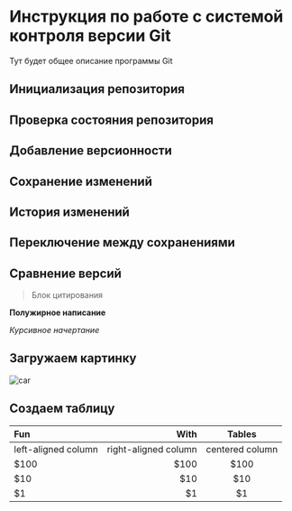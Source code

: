 # Инструкция по работе с системой контроля версии Git

Тут будет общее описание программы Git

## Инициализация репозитория

## Проверка состояния репозитория

## Добавление версионности

## Сохранение изменений

## История изменений

## Переключение между сохранениями

## Сравнение версий

> Блок цитирования

**Полужирное написание**

*Курсивное начертание*

## Загружаем картинку

![car](2022_FORD_E-TRANSIT_CUSTOM_00.jpg)


## Создаем таблицу

|Fun                 |With                 |Tables          |
|:-------------------|--------------------:|:--------------:|
|left-aligned column |right-aligned column |centered column |
|$100                |$100                 |$100            |
|$10                 |$10                  |$10             |
|$1                  |$1                   |$1              |

